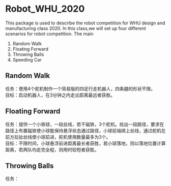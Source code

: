 # Robot_WHU_2020
This package is used to describe the robot competition for WHU design and manufacturing class 2020.
In this class,we will set up four different scenarios for robot competition. The main 
1. Random Walk
2. Floating Forward
3. Throwing Balls
4. Speeding Car

## Random Walk
任务：使用4个舵机制作一个简易版的四足行走机器人，四条腿的形状不限。  
目标：启动机器人，在3分钟之内走出距离最远者获胜。  
  
## Floating Forward
任务：提供一个小铁球，一段丝线，若干磁铁，3个舵机。给出一段路径，要求在路径上布置磁铁使小球能保持悬浮状态通过路径，小球前端绑上丝线，通过舵机在前方拉扯丝线使小球前进，舵机使用数量最多为3个。  
目标：不限时间，小球悬浮前进距离最长者获胜，若小球落地，则以落地位置计算距离，若两队均走完全程，则用时较短者获胜。  
  
## Throwing Balls  
任务：


